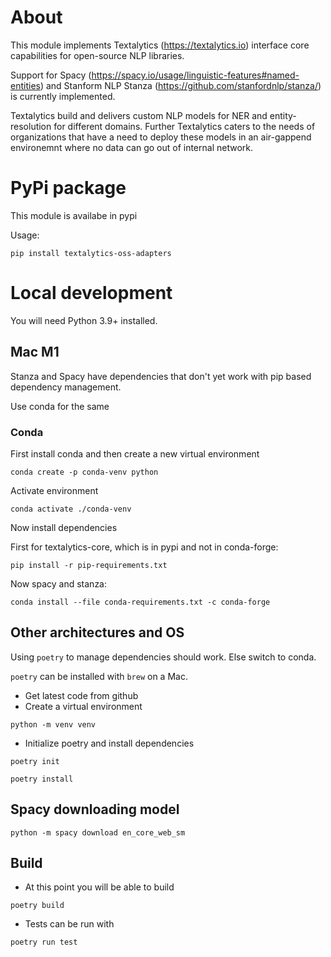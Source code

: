 # About

This module implements Textalytics (https://textalytics.io) interface core capabilities for open-source NLP libraries.

Support for Spacy (https://spacy.io/usage/linguistic-features#named-entities) and Stanform NLP Stanza (https://github.com/stanfordnlp/stanza/) is currently implemented.

Textalytics build and delivers custom NLP models for NER and entity-resolution for different domains. 
Further Textalytics caters to the needs of organizations that have a need to deploy these models in an air-gappend 
environemnt where no data can go out of internal network.

# PyPi package

This module is availabe in pypi

Usage:

`pip install textalytics-oss-adapters`

# Local development

You will need Python 3.9+ installed.

## Mac M1

Stanza and Spacy have dependencies that don't yet work with pip based dependency management. 

Use conda for the same

### Conda

First install conda and then create a new virtual environment

`conda create -p conda-venv python`

Activate environment

`conda activate ./conda-venv`

Now install dependencies

First for textalytics-core, which is in pypi and not in conda-forge:

`pip install -r pip-requirements.txt`

Now spacy and stanza:

`conda install --file conda-requirements.txt -c conda-forge`

## Other architectures and OS

Using `poetry` to manage dependencies should work. Else switch to conda.

`poetry` can be installed with `brew` on a Mac.

* Get latest code from github
* Create a virtual environment

`python -m venv venv`

* Initialize poetry and install dependencies

`poetry init`

`poetry install`

## Spacy downloading model

`python -m spacy download en_core_web_sm`

## Build 

* At this point you will be able to build

`poetry build`

* Tests can be run with 

`poetry run test`